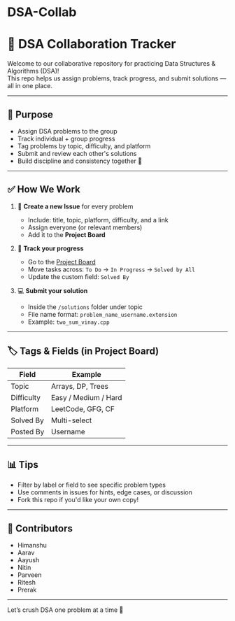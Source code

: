 # DSA-Collab
# 🧠 DSA Collaboration Tracker

Welcome to our collaborative repository for practicing Data Structures & Algorithms (DSA)!  
This repo helps us assign problems, track progress, and submit solutions — all in one place.

---

## 📌 Purpose

- Assign DSA problems to the group
- Track individual + group progress
- Tag problems by topic, difficulty, and platform
- Submit and review each other's solutions
- Build discipline and consistency together 💪






---

## ✅ How We Work

1. 🐛 **Create a new Issue** for every problem  
   - Include: title, topic, platform, difficulty, and a link  
   - Assign everyone (or relevant members)
   - Add it to the **Project Board**

2. 🔄 **Track your progress**  
   - Go to the [Project Board]([./projects](https://github.com/users/Raih1107/projects/1/views/2))  
   - Move tasks across: `To Do` → `In Progress` → `Solved by All`  
   - Update the custom field: `Solved By`

3. 💻 **Submit your solution**  
   - Inside the `/solutions` folder under topic
   - File name format: `problem_name_username.extension`  
   - Example: `two_sum_vinay.cpp`

---

## 🏷 Tags & Fields (in Project Board)

| Field         | Example             |
|---------------|---------------------|
| Topic         | Arrays, DP, Trees   |
| Difficulty    | Easy / Medium / Hard |
| Platform      | LeetCode, GFG, CF   |
| Solved By     | Multi-select        |
| Posted By     | Username            |

---

## 📊 Tips

- Filter by label or field to see specific problem types
- Use comments in issues for hints, edge cases, or discussion
- Fork this repo if you'd like your own copy!

---

## 🤝 Contributors

- Himanshu  
- Aarav 
- Aayush
- Nitin
- Parveen
- Ritesh
- Prerak

---

Let’s crush DSA one problem at a time 🚀
